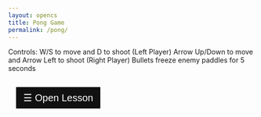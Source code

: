 ```yaml
---
layout: opencs
title: Pong Game
permalink: /pong/
---
```


Controls:
W/S to move and D to shoot (Left Player)
Arrow Up/Down to move and Arrow Left to shoot (Right Player)
Bullets freeze enemy paddles for 5 seconds

<html>
<head>
<meta name="viewport" content="width=device-width, initial-scale=1">
<style>
.sidebar {
  height: 100%;
  width: 0;
  position: fixed;
  z-index: 1;
  top: 0;
  left: 0;
  background-color: #111;
  overflow-x: hidden;
  transition: 0.5s;
  padding-top: 60px;
}
.sidebar a {
  padding: 8px 8px 8px 32px;
  text-decoration: none;
  font-size: 25px;
  color: #818181;
  display: block;
  transition: 0.3s;
}
.sidebar a:hover {
  color: #f1f1f1;
}
.sidebar .closebtn {
  position: absolute;
  top: 0;
  right: 25px;
  font-size: 36px;
  margin-left: 50px;
}
.openbtn {
  font-size: 20px;
  cursor: pointer;
  background-color: #111;
  color: white;
  padding: 10px 15px;
  border: none;
}
.openbtn:hover {
  background-color: #444;
}
#main {
  transition: margin-left .5s;
  padding: 16px;
}
/* On smaller screens, where height is less than 450px, change the style of the sidenav (less padding and a smaller font size) */
@media screen and (max-height: 450px) {
  .sidebar {padding-top: 15px;}
  .sidebar a {font-size: 18px;}
}
</style>
</head>
<body>

<div id="LessonSidebar" class="sidebar">
	<div>
	<br/>
	<h2><b>CS Concept Lesson</b></h2>
	<br/>
	<h3> Easy Concept: Mathematical Expressions </h3>
	<br/>
	</div>
	<br/>

  	<button type="button" onclick="closeNav()" style="padding: 15px 30px; cursor:pointer;">
	Close Lesson
	</button>
</div>

<div id="main">
  <button class="openbtn" onclick="triggerNav()">☰ Open Lesson</button>  
</div>

<script>
var sidebarOpen = false;

function triggerNav() {
	if (!sidebarOpen)
	{
		document.getElementById("LessonSidebar").style.width = "400px";
  		document.getElementById("main").style.marginLeft = "250px";
		sidebarOpen = true;
	}
	else
	{
		document.getElementById("LessonSidebar").style.width = "0";
  		document.getElementById("main").style.marginLeft= "0";
		sidebarOpen = false;
	}
}

function closeNav() {
  document.getElementById("LessonSidebar").style.width = "0";
  document.getElementById("main").style.marginLeft= "0";
}
</script>


<script src="{{site.baseurl}}/hacks/pong/pong.js"></script>
   
</body>
</html> 